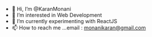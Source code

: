 - 👋 Hi, I’m @KaranMonani
- 👀 I’m interested in Web Development
- 🌱 I’m currently experimenting with ReactJS
- 📫 How to reach me ...email : monanikaran@gmail.com

<!---
KaranMonani/KaranMonani is a ✨ special ✨ repository because its `README.md` (this file) appears on your GitHub profile.
You can click the Preview link to take a look at your changes.
--->
